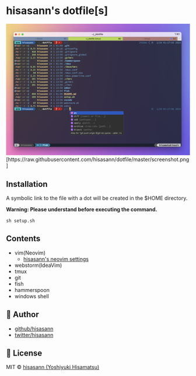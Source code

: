 # hisasann's dotfile[s]

<img width="1000" alt="neovim" src="https://raw.githubusercontent.com/hisasann/dotfile/master/screenshot.png">
[https://raw.githubusercontent.com/hisasann/dotfile/master/screenshot.png]

## Installation

A symbolic link to the file with a dot will be created in the $HOME directory.

**Warning: Please understand before executing the command.**

```
sh setup.sh
```

## Contents

* vim(Neovim)
  * [hisasann's neovim settings](https://github.com/hisasann/neovim)
* webstorm(IdeaVim)
* tmux
* git
* fish
* hammerspoon
* windows shell

## 🍟 Author

- [github/hisasann](https://github.com/hisasann)
- [twitter/hisasann](https://twitter.com/hisasann)

## 🥫 License

MIT © [hisasann (Yoshiyuki Hisamatsu)](https://github.com/hisasann)
